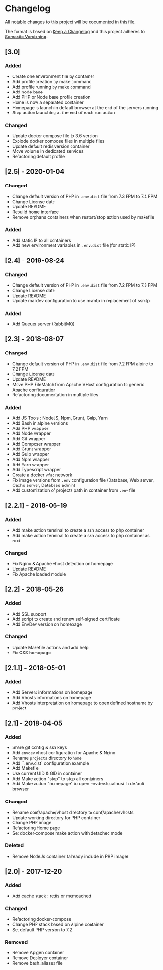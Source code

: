 # Changelog

All notable changes to this project will be documented in this file.

The format is based on [Keep a Changelog](http://keepachangelog.com/en/1.0.0/)
and this project adheres to [Semantic Versioning](http://semver.org/spec/v2.0.0.html).

## [3.0]

### Added

- Create one environment file by container
- Add profile creation by make command
- Add profile running by make command
- Add node base
- Add PHP or Node base profile creation
- Home is now a separated container
- Homepage is launch in default browser at the end of the servers running
- Stop action launching at the end of each run action

### Changed

- Update docker compose file to 3.6 version
- Explode docker compose files in multiple files
- Update default redis version container
- Move volume in dedicated services
- Refactoring default profile

## [2.5] - 2020-01-04

### Changed

- Change default version of PHP in `.env.dist` file from 7.3 FPM to 7.4 FPM
- Change License date
- Update README
- Rebuild home interface
- Remove orphans containers when restart/stop action used by makefile

### Added

- Add static IP to all containers
- Add new environment variables in `.env.dist` file (for static IP)

## [2.4] - 2019-08-24

### Changed

- Change default version of PHP in `.env.dist` file from 7.2 FPM to 7.3 FPM
- Change License date
- Update README
- Update maildev configuration to use msmtp in replacement of ssmtp

### Added

- Add Queuer server (RabbitMQ)

## [2.3] - 2018-08-07

### Changed

- Change default version of PHP in `.env.dist` file from 7.2 FPM alpine to 7.2 FPM
- Change License date
- Update README
- Move PHP FileMatch from Apache VHost configuration to generic Apache configuration
- Refactoring documentation in multiple files

### Added

- Add JS Tools : NodeJS, Npm, Grunt, Gulp, Yarn
- Add Bash in alpine versions
- Add PHP wrapper
- Add Node wrapper
- Add Git wrapper
- Add Composer wrapper
- Add Grunt wrapper
- Add Gulp wrapper
- Add Npm wrapper
- Add Yarn wrapper
- Add Typescript wrapper
- Create a docker `vfac` network
- Fix image versions from `.env` configuration file (Database, Web server, Cache server, Database admin)
- Add customization of projects path in container from `.env` file

## [2.2.1] - 2018-06-19

### Added

- Add make action terminal to create a ssh access to php container
- Add make action terminal to create a ssh access to php container as root

### Changed

- Fix Nginx & Apache vhost detection on homepage
- Update README
- Fix Apache loaded module

## [2.2] - 2018-05-26

### Added

- Add SSL support
- Add script to create and renew self-signed certificate
- Add EnvDev version on homepage

### Changed

- Update Makefile actions and add help
- Fix CSS homepage

## [2.1.1] - 2018-05-01

### Added

- Add Servers informations on homepage
- Add Vhosts informations on homepage
- Add Vhosts interpretation on homepage to open defined hostname by project

## [2.1] - 2018-04-05

### Added

- Share git config & ssh keys
- Add `envdev` vhost configuration for Apache & Nginx
- Rename `projects` directory to `home`
- Add ``.env.dist` configuration example
- Add Makefile
- Use current UID & GID in container
- Add Make action "stop" to stop all containers
- Add Make action "homepage" to open envdev.localhost in default browser

### Changed

- Rename conf/apache/vhost directory to conf/apache/vhosts
- Update working directory for PHP container
- Change PHP image
- Refactoring Home page
- Set docker-compose make action with detached mode

### Deleted

- Remove NodeJs container (already include in PHP image)

## [2.0] - 2017-12-20

### Added

- Add cache stack : redis or memcached

### Changed

- Refactoring docker-compose
- Change PHP stack based on Alpine container
- Set default PHP version to 7.2

### Removed

- Remove Apigen container
- Remove Deployer container
- Remove bash_aliases file
